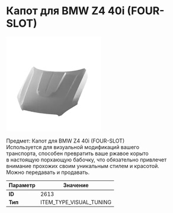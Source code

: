 # Капот для BMW Z4 40i (FOUR-SLOT)

![Item Image](../img/2613.webp?raw=true)

Предмет: Капот для BMW Z4 40i (FOUR-SLOT)<br>Используется для визуальной модификаций вашего<br>транспорта, способен превратить ваше ржавое корыто<br>в настоящую порхающую бабочку, что обязательно привлечет<br>внимание прохожих своим уникальным стилем и красотой.<br>Можно передавать и продавать.


| Параметр | Значение |
|----------|----------|
| **ID** | 2613 |
| **Тип** | ITEM_TYPE_VISUAL_TUNING |

